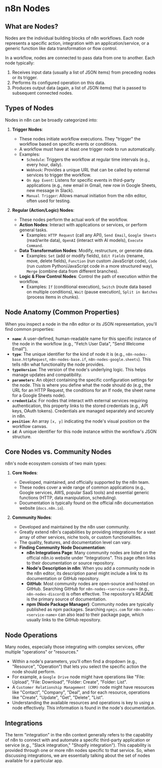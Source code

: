# n8n Nodes

## What are Nodes?

Nodes are the individual building blocks of n8n workflows. Each node represents a specific action, integration with an application/service, or a generic function like data transformation or flow control.

In a workflow, nodes are connected to pass data from one to another. Each node typically:
1.  Receives input data (usually a list of JSON items) from preceding nodes or its trigger.
2.  Performs its configured operation on this data.
3.  Produces output data (again, a list of JSON items) that is passed to subsequent connected nodes.

## Types of Nodes

Nodes in n8n can be broadly categorized into:

1.  **Trigger Nodes**:
    *   These nodes initiate workflow executions. They "trigger" the workflow based on specific events or conditions.
    *   A workflow must have at least one trigger node to run automatically.
    *   Examples:
        *   `Schedule`: Triggers the workflow at regular time intervals (e.g., every hour, daily).
        *   `Webhook`: Provides a unique URL that can be called by external services to trigger the workflow.
        *   `On App Event`: Listens for specific events in third-party applications (e.g., new email in Gmail, new row in Google Sheets, new message in Slack).
        *   `Manual Trigger`: Allows manual initiation from the n8n editor, often used for testing.

2.  **Regular (Action/Logic) Nodes**:
    *   These nodes perform the actual work of the workflow.
    *   **Action Nodes**: Interact with applications or services, or perform general tasks.
        *   Examples: `HTTP Request` (call any API), `Send Email`, `Google Sheets` (read/write data), `OpenAI` (interact with AI models), `Execute Command`.
    *   **Data Transformation Nodes**: Modify, restructure, or generate data.
        *   Examples: `Set` (add or modify fields), `Edit Fields` (rename, move, delete fields), `Function` (run custom JavaScript code), `Code` (run custom Python/JavaScript code in a more structured way), `Merge` (combine data from different branches).
    *   **Logic & Flow Control Nodes**: Control the path of execution within the workflow.
        *   Examples: `If` (conditional execution), `Switch` (route data based on multiple conditions), `Wait` (pause execution), `Split in Batches` (process items in chunks).

## Node Anatomy (Common Properties)

When you inspect a node in the n8n editor or its JSON representation, you'll find common properties:

*   **`name`**: A user-defined, human-readable name for this specific instance of the node in the workflow (e.g., "Fetch User Data", "Send Welcome Email").
*   **`type`**: The unique identifier for the kind of node it is (e.g., `n8n-nodes-base.httpRequest`, `n8n-nodes-base.if`, `n8n-nodes-google.sheets`). This tells n8n what functionality the node provides.
*   **`typeVersion`**: The version of the node's underlying logic. This helps manage updates and compatibility.
*   **`parameters`**: An object containing the specific configuration settings for the node. This is where you define what the node should do (e.g., the URL for an HTTP Request, the conditions for an If node, the sheet name for a Google Sheets node).
*   **`credentials`**: For nodes that interact with external services requiring authentication, this property links to the stored credentials (e.g., API keys, OAuth tokens). Credentials are managed separately and securely in n8n.
*   **`position`**: An array `[x, y]` indicating the node's visual position on the workflow canvas.
*   **`id`**: A unique identifier for this node instance within the workflow's JSON structure.

## Core Nodes vs. Community Nodes

n8n's node ecosystem consists of two main types:

1.  **Core Nodes**:
    *   Developed, maintained, and officially supported by the n8n team.
    *   These nodes cover a wide range of common applications (e.g., Google services, AWS, popular SaaS tools) and essential generic functions (HTTP, data manipulation, scheduling).
    *   Documentation is typically found on the official n8n documentation website (`docs.n8n.io`).

2.  **Community Nodes**:
    *   Developed and maintained by the n8n user community.
    *   Greatly extend n8n's capabilities by providing integrations for a vast array of other services, niche tools, or custom functionalities.
    *   The quality, features, and documentation level can vary.
    *   **Finding Community Node Documentation**:
        *   **n8n Integrations Page**: Many community nodes are listed on the official n8n.io website under "Integrations". This page often links to their documentation or source repository.
        *   **Node's Description in n8n**: When you add a community node in the n8n editor, its description panel might include a link to its documentation or GitHub repository.
        *   **GitHub**: Most community nodes are open-source and hosted on GitHub. Searching GitHub for `n8n-nodes-<service-name>` (e.g., `n8n-nodes-discord`) is often effective. The repository's README is the primary source of documentation.
        *   **npm (Node Package Manager)**: Community nodes are typically published as npm packages. Searching `npmjs.com` for `n8n-nodes-<service-name>` can also lead to their package page, which usually links to the GitHub repository.

## Node Operations

Many nodes, especially those integrating with complex services, offer multiple "operations" or "resources."
*   Within a node's parameters, you'll often find a dropdown (e.g., "Resource", "Operation") that lets you select the specific action the node should perform.
*   For example, a `Google Drive` node might have operations like "File: Upload", "File: Download", "Folder: Create", "Folder: List".
*   A `Customer Relationship Management (CRM)` node might have resources like "Contact", "Company", "Deal", and for each resource, operations like "Create", "Update", "Get", "Delete", "List".
*   Understanding the available resources and operations is key to using a node effectively. This information is found in the node's documentation.

## Integrations

The term "integration" in the n8n context generally refers to the capability of n8n to connect with and automate a specific third-party application or service (e.g., "Slack integration," "Shopify integration"). This capability is provided through one or more n8n nodes specific to that service. So, when discussing integrations, we are essentially talking about the set of nodes available for a particular app.
